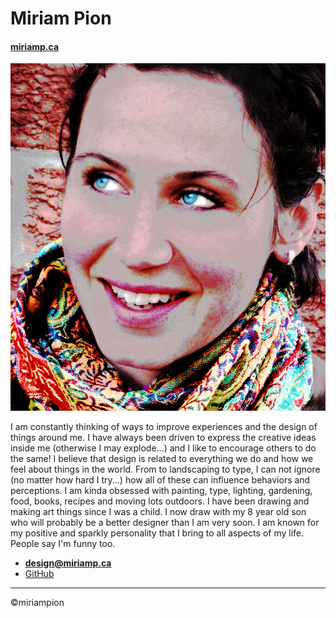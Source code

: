 # Miriam Pion

#### [miriamp.ca](https://miriamp.ca)

![image of me](images/moi.jpg)

 I am constantly thinking of ways to improve experiences and the design of things around me. I have always been driven to express the creative ideas inside me (otherwise I may explode...) and I like to encourage others to do the same! I believe that design is related to everything we do and how we feel about things in the world. From to landscaping to type, I can not ignore (no matter how hard I try...) how all of these can influence behaviors and perceptions.
I am kinda obsessed with painting, type, lighting, gardening, food, books, recipes and moving lots outdoors. I have been drawing and making art things since I was a child. I now draw with my 8 year old son who will probably be a better designer than I am very soon. I am known for my positive and sparkly personality that I bring to all aspects of my life. People say I'm funny too.

- **[design@miriamp.ca](mailto:design@miriamp.ca)**
- [GitHub](https://github.com/miriampion)

---
©miriampion
